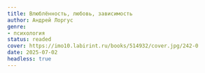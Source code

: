 ```yaml
---
title: Влюблённость, любовь, зависимость
author: Андрей Лоргус
genre:
- психология
status: readed
cover: https://imo10.labirint.ru/books/514932/cover.jpg/242-0
date: 2025-07-02
headless: true
---
```


